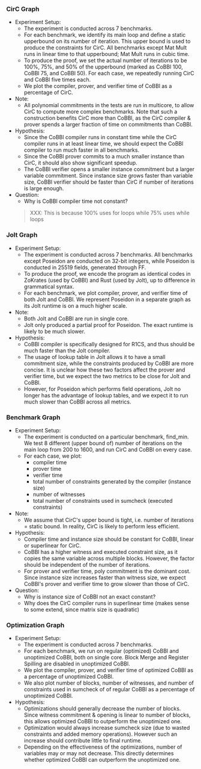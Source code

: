### CirC Graph
* Experiment Setup:
  * The experiment is conducted across 7 benchmarks.
  * For each benchmark, we identify its main loop and define a static upperbound on its number of iteration. This upper bound is used to produce the constraints for CirC. All benchmarks except Mat Mult runs in linear time to that upperbound; Mat Mult runs in cubic time.
  * To produce the proof, we set the actual number of iterations to be 100%, 75%, and 50% of the upperbound (marked as CoBBl 100, CoBBl 75, and CoBBl 50). For each case, we repeatedly running CirC and CoBBl five times each.
  * We plot the compiler, prover, and verifier time of CoBBl as a percentage of CirC.
* Note:
  * All polynomial commitments in the tests are run in multicore, to allow CirC to compute more complex benchmarks. Note that such a construction benefits CirC more than CoBBl, as the CirC compiler & prover spends a larger fraction of time on commitments than CoBBl.
* Hypothesis:
  * Since the CoBBl compiler runs in constant time while the CirC compiler runs in at least linear time, we should expect the CoBBl compiler to run much faster in all benchmarks.
  * Since the CoBBl prover commits to a much smaller instance than CirC, it should also show significant speedup.
  * The CoBBl verifier opens a smaller instance commitment but a larger variable commitment. Since instance size grows faster than variable size, CoBBl verifier should be faster than CirC if number of iterations is large enough.
* Question:
  * Why is CoBBl compiler time not constant?  
  > XXX: This is because 100% uses for loops while 75% uses while loops

### Jolt Graph
* Experiment Setup:
  * The experiment is conducted across 7 benchmarks. All benchmarks except Poseidon are conducted on 32-bit integers, while Poseidon is conducted in 25519 fields, generated through FF.
  * To produce the proof, we encode the program as identical codes in ZoKrates (used by CoBBl) and Rust (used by Jolt), up to difference in grammatical syntax.
  * For each benchmark, we plot compiler, prover, and verifier time of both Jolt and CoBBl. We represent Poseidon in a separate graph as its Jolt runtime is on a much higher scale.
* Note:
  * Both Jolt and CoBBl are run in single core.
  * Jolt only produced a partial proof for Poseidon. The exact runtime is likely to be much slower.
* Hypothesis:
  * CoBBl compiler is specifically designed for R1CS, and thus should be much faster than the Jolt compiler.
  * The usage of lookup table in Jolt allows it to have a small commitment size, while the constraints produced by CoBBl are more concise. It is unclear how these two factors affect the prover and verifier time, but we expect the two metrics to be close for Jolt and CoBBl.
  * However, for Poseidon which performs field operations, Jolt no longer has the advantage of lookup tables, and we expect it to run much slower than CoBBl across all metrics.
  
### Benchmark Graph
* Experiment Setup:
  * The experiment is conducted on a particular benchmark, find_min. We test 8 different (upper bound of) number of iterations on the main loop from 200 to 1600, and run CirC and CoBBl on every case.
  * For each case, we plot: 
    * compiler time
    * prover time
    * verifier time
    * total number of constraints generated by the compiler (instance size)
    * number of witnesses
    * total number of constraints used in sumcheck (executed constraints)
* Note:
  * We assume that CirC's upper bound is tight, i.e. number of iterations = static bound. In reality, CirC is likely to perform less efficient.
* Hypothesis:
  * Compiler time and instance size should be constant for CoBBl, linear or superlinear for CirC.
  * CoBBl has a higher witness and executed constraint size, as it copies the same variable across multiple blocks. However, the factor should be independent of the number of iterations.
  * For prover and verifier time, poly commitment is the dominant cost. Since instance size increases faster than witness size, we expect CoBBl's prover and verifier time to grow slower than those of CirC.
* Question:
  * Why is instance size of CoBBl not an exact constant?
  * Why does the CirC compiler runs in superlinear time (makes sense to some extend, since matrix size is quadratic)

### Optimization Graph
* Experiment Setup:
  * The experiment is conducted across 7 benchmarks.
  * For each benchmark, we run on regular (optimized) CoBBl and unoptimized CoBBl, both on single core. Block Merge and Register Spilling are disabled in unoptimized CoBBl.
  * We plot the compiler, prover, and verifier time of optimized CoBBl as a percentage of unoptimized CoBBl.
  * We also plot number of blocks, number of witnesses, and number of constraints used in sumcheck of of regular CoBBl as a percentage of unoptimized CoBBl.
* Hypothesis:
  * Optimizations should generally decrease the number of blocks. Since witness commitment & opening is linear to number of blocks, this allows optimized CoBBl to outperform the unoptimized one.
  * Optimization would always increase sumcheck size (due to wasted constraints and added memory operations). However such an increase should contribute little to final runtime.
  * Depending on the effectiveness of the optimizations, number of variables may or may not decrease. This directly determines whether optimized CoBBl can outperform the unoptimized one.